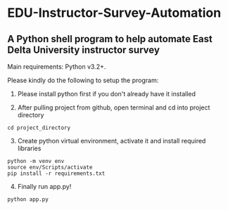 # EDU-Instructor-Survey-Automation

## A Python shell program to help automate East Delta University instructor survey

Main requirements: Python v3.2+.

Please kindly do the following to setup the program:
1. Please install python first if you don't already have it installed

2. After pulling project from github, open terminal and cd into project directory
```
cd project_directory
```

3. Create python virtual environment, activate it and install required libraries
```
python -m venv env 
source env/Scripts/activate
pip install -r requirements.txt
```
4. Finally run app.py!
```
python app.py
```